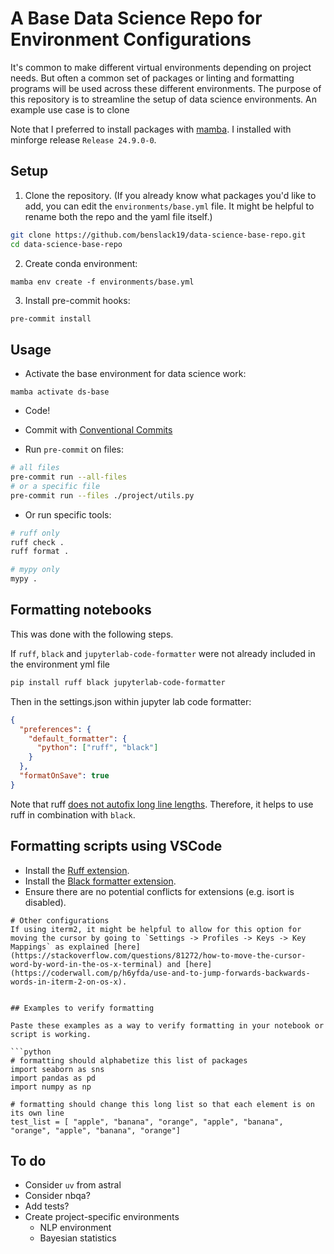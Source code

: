 # A Base Data Science Repo for Environment Configurations

It's common to make different virtual environments depending on project needs. But often a common set of packages or linting and formatting programs will be used across these different environments. The purpose of this repository is to streamline the setup of data science environments. An example use case is to clone 

Note that I preferred to install packages with [mamba](https://mamba.readthedocs.io/en/latest/index.html). I installed with minforge release `Release 24.9.0-0`.

## Setup

1. Clone the repository. (If you already know what packages you'd like to add, you can edit the `environments/base.yml` file. It might be helpful to rename both the repo and the yaml file itself.)

```sh
git clone https://github.com/benslack19/data-science-base-repo.git
cd data-science-base-repo
```

2. Create conda environment:

`mamba env create -f environments/base.yml`

3. Install pre-commit hooks:

```sh
pre-commit install
```


## Usage

- Activate the base environment for data science work:

`mamba activate ds-base`

- Code!

- Commit with [Conventional Commits](https://www.conventionalcommits.org/en/v1.0.0/#specification)

- Run `pre-commit` on files:
```sh
# all files
pre-commit run --all-files
# or a specific file
pre-commit run --files ./project/utils.py
```

- Or run specific tools:
```sh
# ruff only
ruff check .
ruff format . 

# mypy only
mypy .
```



## Formatting notebooks

This was done with the following steps.

If `ruff`, `black` and `jupyterlab-code-formatter` were not already included in the environment yml file
```sh
pip install ruff black jupyterlab-code-formatter
```

Then in the settings.json within jupyter lab code formatter:

```json
{
  "preferences": {
    "default_formatter": {
      "python": ["ruff", "black"]
    }
  },
  "formatOnSave": true
}
```

Note that ruff [does not autofix long line lengths](https://stackoverflow.com/questions/76771858/ruff-does-not-autofix-line-too-long-violation). Therefore, it helps to use ruff in combination with `black`.

## Formatting scripts using VSCode
- Install the [Ruff extension](https://marketplace.visualstudio.com/items?itemName=charliermarsh.ruff).
- Install the [Black formatter extension](https://marketplace.visualstudio.com/items?itemName=ms-python.black-formatter).
- Ensure there are no potential conflicts for extensions (e.g. isort is disabled).

```
# Other configurations
If using iterm2, it might be helpful to allow for this option for moving the cursor by going to `Settings -> Profiles -> Keys -> Key Mappings` as explained [here](https://stackoverflow.com/questions/81272/how-to-move-the-cursor-word-by-word-in-the-os-x-terminal) and [here](https://coderwall.com/p/h6yfda/use-and-to-jump-forwards-backwards-words-in-iterm-2-on-os-x).


## Examples to verify formatting

Paste these examples as a way to verify formatting in your notebook or script is working.

```python
# formatting should alphabetize this list of packages
import seaborn as sns
import pandas as pd
import numpy as np

# formatting should change this long list so that each element is on its own line
test_list = [ "apple", "banana", "orange", "apple", "banana", "orange", "apple", "banana", "orange"]
```



## To do
- Consider `uv` from astral
- Consider nbqa?
- Add tests?
- Create project-specific environments
    - NLP environment
    - Bayesian statistics